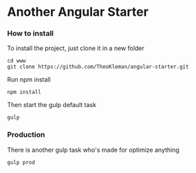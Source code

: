 # Another Angular Starter

### How to install

To install the project, just clone it in a new folder 
```
cd www
git clone https://github.com/TheoKleman/angular-starter.git
```

Run npm install
```
npm install
```
Then start the gulp default task  
```
gulp
```

### Production

There is another gulp task who's made for optimize anything 

```
gulp prod
```
